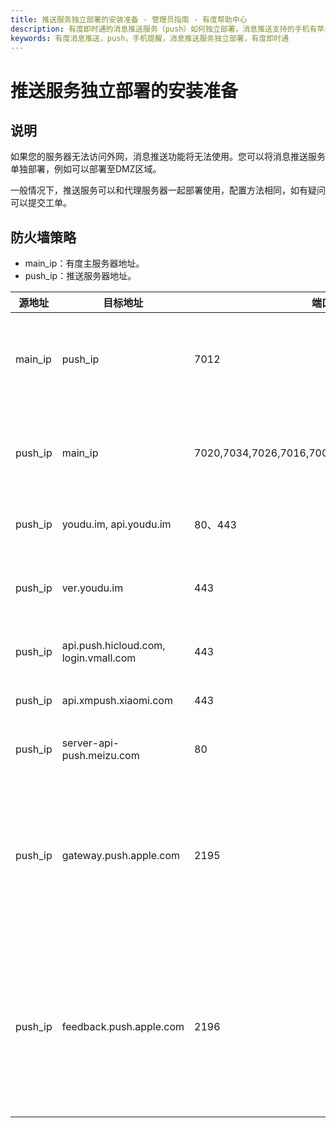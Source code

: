 ```yaml
---
title: 推送服务独立部署的安装准备 - 管理员指南 - 有度帮助中心
description: 有度即时通的消息推送服务（push）如何独立部署，消息推送支持的手机有苹果，华为，小米，魅族。在外网无法访问的情况下，独立部署消息推送在DMZ区，可以支持消息推送。
keywords: 有度消息推送，push，手机提醒，消息推送服务独立部署，有度即时通
---
```


# 推送服务独立部署的安装准备

## 说明

​		如果您的服务器无法访问外网，消息推送功能将无法使用。您可以将消息推送服务单独部署，例如可以部署至DMZ区域。

​		一般情况下，推送服务可以和代理服务器一起部署使用，配置方法相同，如有疑问可以提交工单。

## 防火墙策略

- main_ip：有度主服务器地址。
- push_ip：推送服务器地址。

| 源地址  | 目标地址                              | 端口                                         | 备注                                       |
| ------- | ------------------------------------- | -------------------------------------------- | ------------------------------------------ |
| main_ip | push_ip                               | 7012                                         | 主服务器访问推送服务器                     |
| push_ip | main_ip                               | 7020,7034,7026,7016,7001,7002,7009,7010,7015 | 推送服务器访问主服务器                     |
| push_ip | youdu.im, api.youdu.im                | 80、443                                      | 有度推送通道                               |
| push_ip | ver.youdu.im                          | 443                                          | PC客户端检测更新通道                       |
| push_ip | api.push.hicloud.com, login.vmall.com | 443                                          | 华为推送通道                               |
| push_ip | api.xmpush.xiaomi.com                 | 443                                          | 小米推送通道                               |
| push_ip | server-api-push.meizu.com             | 80                                           | 魅族推送通道                               |
| push_ip | gateway.push.apple.com                | 2195                                         | 苹果推送通道，仅iOS定制版APP开放。         |
| push_ip | feedback.push.apple.com               | 2196                                         | 苹果推送通道（反馈），仅iOS定制版APP开放。 |

